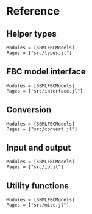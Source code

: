 
# Reference

## Helper types

```@autodocs
Modules = [SBMLFBCModels]
Pages = ["src/types.jl"]
```

## FBC model interface

```@autodocs
Modules = [SBMLFBCModels]
Pages = ["src/interface.jl"]
```

## Conversion

```@autodocs
Modules = [SBMLFBCModels]
Pages = ["src/convert.jl"]
```

## Input and output

```@autodocs
Modules = [SBMLFBCModels]
Pages = ["src/io.jl"]
```

## Utility functions

```@autodocs
Modules = [SBMLFBCModels]
Pages = ["src/misc.jl"]
```
